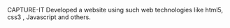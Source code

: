 CAPTURE-IT 
Developed a website using such web technologies like html5, css3 , Javascript and others.
